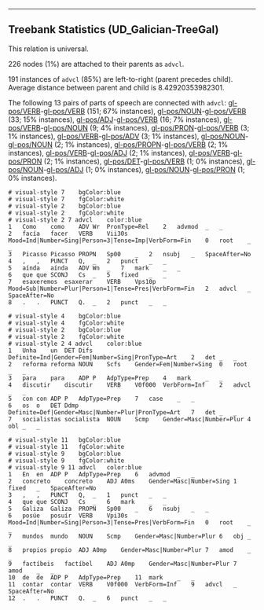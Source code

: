 

--------------------------------------------------------------------------------

## Treebank Statistics (UD_Galician-TreeGal)

This relation is universal.

226 nodes (1%) are attached to their parents as `advcl`.

191 instances of `advcl` (85%) are left-to-right (parent precedes child).
Average distance between parent and child is 8.42920353982301.

The following 13 pairs of parts of speech are connected with `advcl`: [gl-pos/VERB]()-[gl-pos/VERB]() (151; 67% instances), [gl-pos/NOUN]()-[gl-pos/VERB]() (33; 15% instances), [gl-pos/ADJ]()-[gl-pos/VERB]() (16; 7% instances), [gl-pos/VERB]()-[gl-pos/NOUN]() (9; 4% instances), [gl-pos/PRON]()-[gl-pos/VERB]() (3; 1% instances), [gl-pos/VERB]()-[gl-pos/ADV]() (3; 1% instances), [gl-pos/NOUN]()-[gl-pos/NOUN]() (2; 1% instances), [gl-pos/PROPN]()-[gl-pos/VERB]() (2; 1% instances), [gl-pos/VERB]()-[gl-pos/ADJ]() (2; 1% instances), [gl-pos/VERB]()-[gl-pos/PRON]() (2; 1% instances), [gl-pos/DET]()-[gl-pos/VERB]() (1; 0% instances), [gl-pos/NOUN]()-[gl-pos/ADJ]() (1; 0% instances), [gl-pos/NOUN]()-[gl-pos/PRON]() (1; 0% instances).


~~~ conllu
# visual-style 7	bgColor:blue
# visual-style 7	fgColor:white
# visual-style 2	bgColor:blue
# visual-style 2	fgColor:white
# visual-style 2 7 advcl	color:blue
1	Como	como	ADV	Wr	PronType=Rel	2	advmod	_	_
2	facía	facer	VERB	Vii30s	Mood=Ind|Number=Sing|Person=3|Tense=Imp|VerbForm=Fin	0	root	_	_
3	Picasso	Picasso	PROPN	Sp00	_	2	nsubj	_	SpaceAfter=No
4	,	,	PUNCT	Q,	_	2	punct	_	_
5	aínda	aínda	ADV	Wn	_	7	mark	_	_
6	que	que	SCONJ	Cs	_	5	fixed	_	_
7	esaxeremos	esaxerar	VERB	Vps10p	Mood=Sub|Number=Plur|Person=1|Tense=Pres|VerbForm=Fin	2	advcl	_	SpaceAfter=No
8	.	.	PUNCT	Q.	_	2	punct	_	_

~~~


~~~ conllu
# visual-style 4	bgColor:blue
# visual-style 4	fgColor:white
# visual-style 2	bgColor:blue
# visual-style 2	fgColor:white
# visual-style 2 4 advcl	color:blue
1	Unha	un	DET	Difs	Definite=Ind|Gender=Fem|Number=Sing|PronType=Art	2	det	_	_
2	reforma	reforma	NOUN	Scfs	Gender=Fem|Number=Sing	0	root	_	_
3	para	para	ADP	P	AdpType=Prep	4	mark	_	_
4	discutir	discutir	VERB	V0f000	VerbForm=Inf	2	advcl	_	_
5	con	con	ADP	P	AdpType=Prep	7	case	_	_
6	os	o	DET	Ddmp	Definite=Def|Gender=Masc|Number=Plur|PronType=Art	7	det	_	_
7	socialistas	socialista	NOUN	Scmp	Gender=Masc|Number=Plur	4	obl	_	_

~~~


~~~ conllu
# visual-style 11	bgColor:blue
# visual-style 11	fgColor:white
# visual-style 9	bgColor:blue
# visual-style 9	fgColor:white
# visual-style 9 11 advcl	color:blue
1	En	en	ADP	P	AdpType=Prep	6	advmod	_	_
2	concreto	concreto	ADJ	A0ms	Gender=Masc|Number=Sing	1	fixed	_	SpaceAfter=No
3	,	,	PUNCT	Q,	_	1	punct	_	_
4	que	que	SCONJ	Cs	_	6	mark	_	_
5	Galiza	Galiza	PROPN	Sp00	_	6	nsubj	_	_
6	posúe	posuír	VERB	Vpi30s	Mood=Ind|Number=Sing|Person=3|Tense=Pres|VerbForm=Fin	0	root	_	_
7	mundos	mundo	NOUN	Scmp	Gender=Masc|Number=Plur	6	obj	_	_
8	propios	propio	ADJ	A0mp	Gender=Masc|Number=Plur	7	amod	_	_
9	factíbeis	factíbel	ADJ	A0mp	Gender=Masc|Number=Plur	7	amod	_	_
10	de	de	ADP	P	AdpType=Prep	11	mark	_	_
11	contar	contar	VERB	V0f000	VerbForm=Inf	9	advcl	_	SpaceAfter=No
12	.	.	PUNCT	Q.	_	6	punct	_	_

~~~


